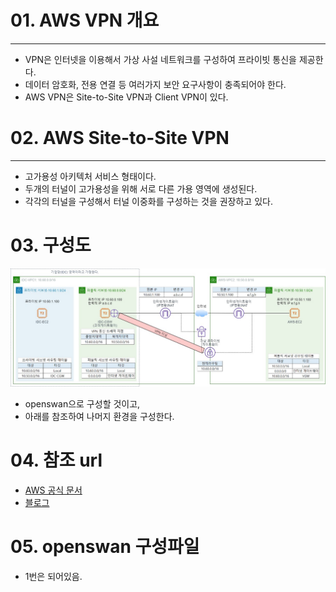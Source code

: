 # 01. AWS VPN 개요

---

- VPN은 인터넷을 이용해서 가상 사설 네트워크를 구성하여 프라이빗 통신을 제공한다.
- 데이터 암호화, 전용 연결 등 여러가지 보안 요구사항이 충족되어야 한다.
- AWS VPN은 Site-to-Site VPN과 Client VPN이 있다.

# 02. AWS Site-to-Site VPN

---

- 고가용성 아키텍처 서비스 형태이다.
- 두개의 터널이 고가용성을 위해 서로 다른 가용 영역에 생성된다.
- 각각의 터널을 구성해서 터널 이중화를 구성하는 것을 권장하고 있다.

# 03. 구성도
![](./site-to-site.jpeg)

- openswan으로 구성할 것이고,
- 아래를 참조하여 나머지 환경을 구성한다.

# 04. 참조 url
- [AWS 공식 문서](https://docs.aws.amazon.com/ko_kr/vpn/latest/s2svpn/SetUpVPNConnections.html#vpn-create-vpn-connection)
- [블로그](https://medium.com/petabytz/ipsec-vpn-configuration-on-aws-cloud-using-cloudformation-92078c3aa4c9)

# 05. openswan 구성파일
- 1번은 되어있음.